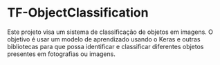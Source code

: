 # TF-ObjectClassification
Este projeto visa um sistema de classificação de objetos em imagens. O objetivo é usar um modelo de aprendizado usando o Keras e outras bibliotecas para que possa identificar e classificar diferentes objetos presentes em fotografias ou imagens.

